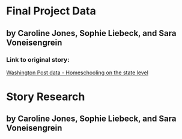 # Final Project Data
## by Caroline Jones, Sophie Liebeck, and Sara Voneisengrein
### Link to original story: 

[Washington Post data - Homeschooling on the state level](https://github.com/washingtonpost/data_home_schooling/blob/main/home_school_state.csv)

# Story Research 
## by Caroline Jones, Sophie Liebeck, and Sara Voneisengrein
